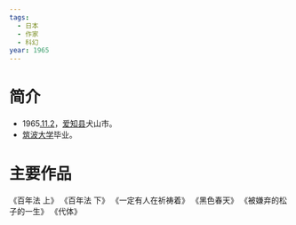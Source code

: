 ```yaml
---
tags:
  - 日本
  - 作家
  - 科幻
year: 1965
---
```

# 简介

- 1965[.11.2](2024-11-02.md)，[爱知县](爱知县.md)犬山市。
- [筑波大学](筑波大学.md)毕业。
# 主要作品

《百年法 上》
《百年法 下》
《一定有人在祈祷着》
《黑色春天》
《被嫌弃的松子的一生》
《代体》